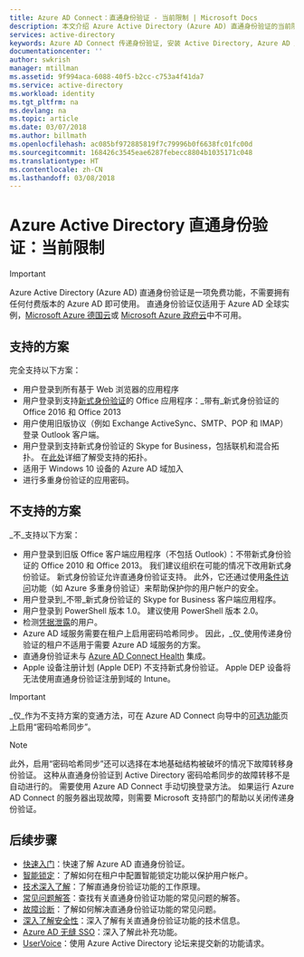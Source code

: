 ```yaml
---
title: Azure AD Connect：直通身份验证 - 当前限制 | Microsoft Docs
description: 本文介绍 Azure Active Directory (Azure AD) 直通身份验证的当前限制
services: active-directory
keywords: Azure AD Connect 传递身份验证, 安装 Active Directory, Azure AD 所需的组件, SSO, 单一登录
documentationcenter: ''
author: swkrish
manager: mtillman
ms.assetid: 9f994aca-6088-40f5-b2cc-c753a4f41da7
ms.service: active-directory
ms.workload: identity
ms.tgt_pltfrm: na
ms.devlang: na
ms.topic: article
ms.date: 03/07/2018
ms.author: billmath
ms.openlocfilehash: ac085bf972885819f7c79996b0f6638fc01fc00d
ms.sourcegitcommit: 168426c3545eae6287febecc8804b1035171c048
ms.translationtype: HT
ms.contentlocale: zh-CN
ms.lasthandoff: 03/08/2018
---
```

# <a name="azure-active-directory-pass-through-authentication-current-limitations"></a>Azure Active Directory 直通身份验证：当前限制

>[!IMPORTANT]
>Azure Active Directory (Azure AD) 直通身份验证是一项免费功能，不需要拥有任何付费版本的 Azure AD 即可使用。 直通身份验证仅适用于 Azure AD 全球实例，[Microsoft Azure 德国云](http://www.microsoft.de/cloud-deutschland)或 [Microsoft Azure 政府云](https://azure.microsoft.com/features/gov/)中不可用。

## <a name="supported-scenarios"></a>支持的方案

完全支持以下方案：

- 用户登录到所有基于 Web 浏览器的应用程序
- 用户登录到支持[新式身份验证](https://aka.ms/modernauthga)的 Office 应用程序：_带有_新式身份验证的 Office 2016 和 Office 2013
- 用户使用旧版协议（例如 Exchange ActiveSync、SMTP、POP 和 IMAP）登录 Outlook 客户端。
- 用户登录到支持新式身份验证的 Skype for Business，包括联机和混合拓扑。 在[此处](https://technet.microsoft.com/library/mt803262.aspx)详细了解受支持的拓扑。
- 适用于 Windows 10 设备的 Azure AD 域加入
- 进行多重身份验证的应用密码。

## <a name="unsupported-scenarios"></a>不支持的方案

_不_支持以下方案：

- 用户登录到旧版 Office 客户端应用程序（不包括 Outlook）：不带新式身份验证的 Office 2010 和 Office 2013。 我们建议组织在可能的情况下改用新式身份验证。 新式身份验证允许直通身份验证支持。 此外，它还通过使用[条件访问](../active-directory-conditional-access-azure-portal.md)功能（如 Azure 多重身份验证）来帮助保护你的用户帐户的安全。
- 用户登录到_不带_新式身份验证的 Skype for Business 客户端应用程序。
- 用户登录到 PowerShell 版本 1.0。 建议使用 PowerShell 版本 2.0。
- 检测[凭据泄露](../active-directory-reporting-risk-events.md#leaked-credentials)的用户。
- Azure AD 域服务需要在租户上启用密码哈希同步。 因此，_仅_使用传递身份验证的租户不适用于需要 Azure AD 域服务的方案。
- 直通身份验证未与 [Azure AD Connect Health](../connect-health/active-directory-aadconnect-health.md) 集成。
- Apple 设备注册计划 (Apple DEP) 不支持新式身份验证。  Apple DEP 设备将无法使用直通身份验证注册到域的 Intune。

>[!IMPORTANT]
>_仅_作为不支持方案的变通方法，可在 Azure AD Connect 向导中的[可选功能](active-directory-aadconnect-get-started-custom.md#optional-features)页上启用“密码哈希同步”。

>[!NOTE]
此外，启用“密码哈希同步”还可以选择在本地基础结构被破坏的情况下故障转移身份验证。 这种从直通身份验证到 Active Directory 密码哈希同步的故障转移不是自动进行的。 需要使用 Azure AD Connect 手动切换登录方法。 如果运行 Azure AD Connect 的服务器出现故障，则需要 Microsoft 支持部门的帮助以关闭传递身份验证。

## <a name="next-steps"></a>后续步骤
- [快速入门](active-directory-aadconnect-pass-through-authentication-quick-start.md)：快速了解 Azure AD 直通身份验证。
- [智能锁定](active-directory-aadconnect-pass-through-authentication-smart-lockout.md)：了解如何在租户中配置智能锁定功能以保护用户帐户。
- [技术深入了解](active-directory-aadconnect-pass-through-authentication-how-it-works.md)：了解直通身份验证功能的工作原理。
- [常见问题解答](active-directory-aadconnect-pass-through-authentication-faq.md)：查找有关直通身份验证功能的常见问题的解答。
- [故障诊断](active-directory-aadconnect-troubleshoot-pass-through-authentication.md)：了解如何解决直通身份验证功能的常见问题。
- [深入了解安全性](active-directory-aadconnect-pass-through-authentication-security-deep-dive.md)：深入了解有关直通身份验证功能的技术信息。
- [Azure AD 无缝 SSO](active-directory-aadconnect-sso.md)：深入了解此补充功能。
- [UserVoice](https://feedback.azure.com/forums/169401-azure-active-directory/category/160611-directory-synchronization-aad-connect)：使用 Azure Active Directory 论坛来提交新的功能请求。
